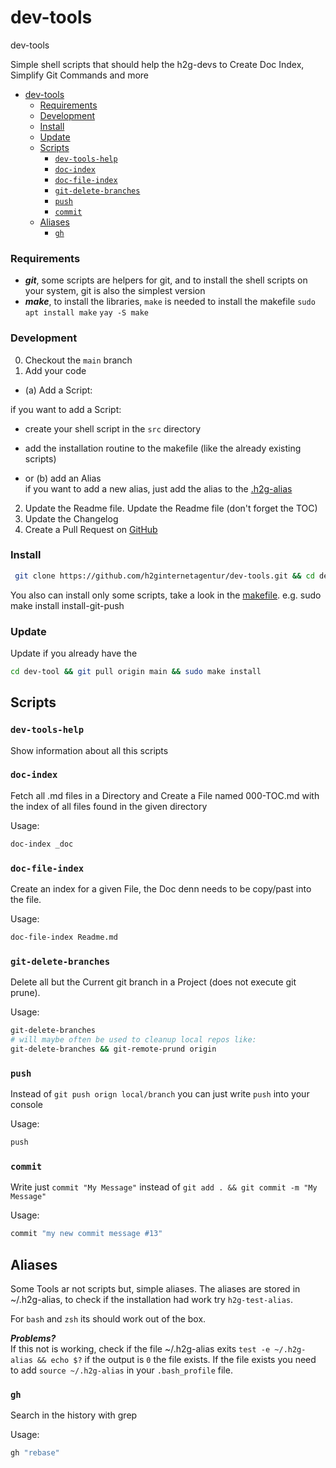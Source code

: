 # dev-tools
dev-tools

Simple shell scripts that should help the h2g-devs to Create Doc Index, Simplify Git Commands and more

<!-- TOC -->
- [dev-tools](#dev-tools)
  - [Requirements](#requirements)
  - [Development](#development)
  - [Install](#install)
  - [Update](#update)
  - [Scripts](#scripts)
    - [`dev-tools-help`](#dev-tools-help)
    - [`doc-index`](#doc-index)
    - [`doc-file-index`](#doc-file-index)
    - [`git-delete-branches`](#git-delete-branches)
    - [`push`](#push)
    - [`commit`](#commit)
  - [Aliases](#aliases)
    - [`gh`](#gh)

<!-- /TOC -->

### Requirements

- ***git***, some scripts are helpers for git, and to install the shell scripts on your system, git is also the simplest version
- ***make***, to install the libraries, `make` is needed to install the makefile `sudo apt install make` `yay -S make` 

### Development

0. Checkout the `main` branch
1. Add your code
- (a) Add a Script:

if you want to add a Script:  
- create your shell script in the `src` directory
- add the installation routine to the makefile (like the already existing scripts)

- or (b) add an Alias  
if you want to add a new alias, just add the alias to the [.h2g-alias](src/.h2g-alias)

2. Update the Readme file. Update the Readme file (don't forget the TOC)
3. Update the Changelog
4. Create a Pull Request on [GitHub](https://github.com/h2ginternetagentur/dev-tools/pulls) 


### Install

```bash
 git clone https://github.com/h2ginternetagentur/dev-tools.git && cd dev-tools &&  sudo make install
```

You also can install only some scripts, take a look in the [makefile](./makefile). e.g. sudo make install install-git-push

### Update

Update if you already have the

```bash
cd dev-tool && git pull origin main && sudo make install
```

## Scripts

### `dev-tools-help`

Show information about all this scripts

### `doc-index`

Fetch all .md files in a Directory and Create a File named 000-TOC.md with the index of all files found in the given directory

Usage:
```bash
doc-index _doc
```

### `doc-file-index`

Create an index for a given File, the Doc denn needs to be copy/past into the file.

Usage: 
```bash
doc-file-index Readme.md
```

### `git-delete-branches`

Delete all but the Current git branch in a Project (does not execute git prune). 

Usage:
```bash
git-delete-branches 
# will maybe often be used to cleanup local repos like:
git-delete-branches && git-remote-prund origin
```

### `push`

Instead of `git push orign local/branch` you can just write `push` into your console

Usage:
```bash
push
```

### `commit`

Write just `commit "My Message"` instead of `git add . && git commit -m "My Message"`

Usage:
```bash
commit "my new commit message #13"
```


## Aliases

Some Tools ar not scripts but, simple aliases. The aliases are stored in ~/.h2g-alias, to check if the installation had work try `h2g-test-alias`. 

For `bash` and `zsh` its should work out of the box.

***Problems?***  
If this not is working, check if the file ~/.h2g-alias exits `test -e ~/.h2g-alias && echo $?` if the output is `0` the file exists. If the file exists you need to add `source ~/.h2g-alias` in your `.bash_profile` file. 


### `gh`

Search in the history with grep

Usage:
```bash 
gh "rebase"
```
